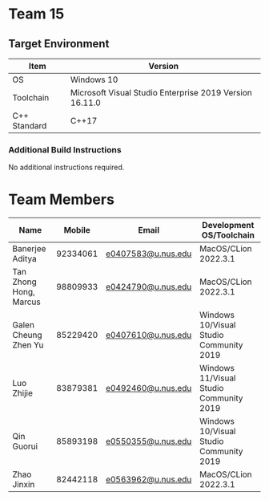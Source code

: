 # Team 15

## Target Environment

Item | Version
-|-
OS | Windows 10
Toolchain | Microsoft Visual Studio Enterprise 2019 Version 16.11.0
C++ Standard | C++17

### Additional Build Instructions

No additional instructions required.

# Team Members
| Name                   | Mobile   | Email              | Development OS/Toolchain                |
|------------------------|----------|--------------------|-----------------------------------------|
| Banerjee Aditya        | 92334061 | e0407583@u.nus.edu | MacOS/CLion 2022.3.1                    |
| Tan Zhong Hong, Marcus | 98809933 | e0424790@u.nus.edu | MacOS/CLion 2022.3.1                    |
| Galen Cheung Zhen Yu   | 85229420 | e0407610@u.nus.edu | Windows 10/Visual Studio Community 2019 |
| Luo Zhijie             | 83879381 | e0492460@u.nus.edu | Windows 11/Visual Studio Community 2019 |
| Qin Guorui             | 85893198 | e0550355@u.nus.edu | Windows 10/Visual Studio Community 2019 |
| Zhao Jinxin            | 82442118 | e0563962@u.nus.edu | MacOS/CLion 2022.3.1                    |
